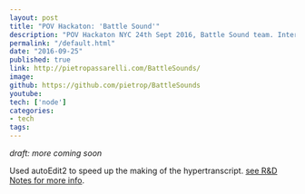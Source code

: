 ```yaml
---
layout: post
title: "POV Hackaton: 'Battle Sound'"
description: "POV Hackaton NYC 24th Sept 2016, Battle Sound team. Interactive Documentary."
permalink: "/default.html"
date: "2016-09-25"
published: true 
link: http://pietropassarelli.com/BattleSounds/
image: 
github: https://github.com/pietrop/BattleSounds
youtube: 
tech: ['node']
categories:
- tech
tags:
---
```


_draft: more coming soon_

Used autoEdit2 to speed up the  making of the hypertranscript.
 [see R&D Notes for more info](https://github.com/pietrop/BattleSounds/blob/master/notes.md).


<!-- 
Some notes on what to write about 

TODO: Add video 

 -->